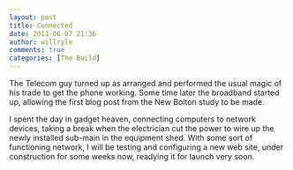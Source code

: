 ```yaml
---
layout: post
title: Connected
date: 2011-06-07 21:36
author: willryle
comments: true
categories: [The Build]
---
```

The Telecom guy turned up as arranged and performed the usual magic of his trade to get the phone working. Some time later the broadband started up, allowing the first blog post from the New Bolton study to be made.

I spent the day in gadget heaven, connecting computers to network devices, taking a break when the electrician cut the power to wire up the newly installed sub-main in the equipment shed. With some sort of functioning network, I will be testing and configuring a new web site, under construction for some weeks now, readying it for launch very soon.
